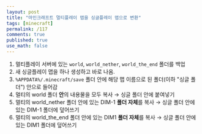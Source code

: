 ```yaml
---
layout: post
title: "마인크래프트 멀티플레이 맵을 싱글플레이 맵으로 변환"
tags: [minecraft]
permalink: /117
comments: true
published: true
use_math: false
---
```

1. 멀티플레이 서버에 있는 ``world``, ``world_nether``, ``world_the_end`` 폴더를 백업
2. 새 싱글플레이 맵을 하나 생성하고 바로 나옴.
3. ``%APPDATA%/.minecraft/save`` 폴더 안에 해당 맵 이름으로 된 폴더(이하 "싱글 폴더") 안으로 들어감
4. 멀티의 world 폴더 **안**의 내용물을 모두 복사 → 싱글 폴더 안에 붙여넣기
5. 멀티의 world_nether 폴더 안에 있는 DIM-1 **폴더 자체**를 복사 → 싱글 폴더 안에 있는 DIM-1 폴더에 덮어쓰기
6. 멀티의 world_the_end 폴더 안에 있는 DIM1 **폴더 자체**를 복사 → 싱글 폴더 안에 있는 DIM1 폴더에 덮어쓰기